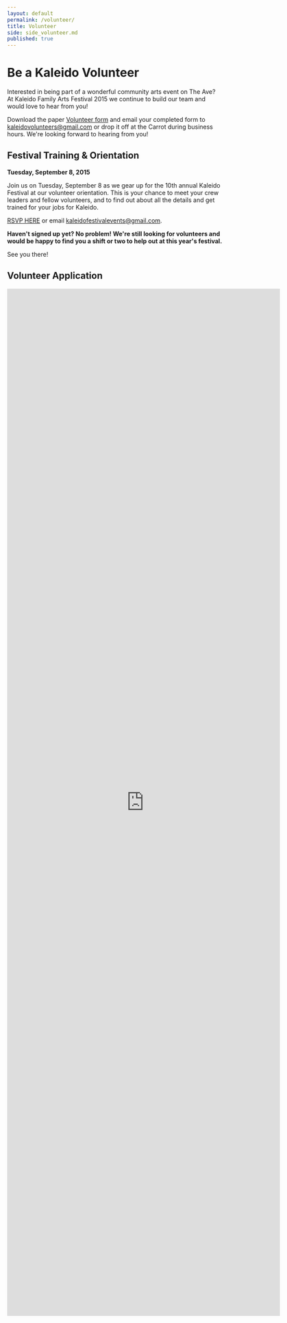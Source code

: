 ```yaml
---
layout: default
permalink: /volunteer/
title: Volunteer
side: side_volunteer.md
published: true
---
```







# Be a Kaleido Volunteer

Interested in being part of a wonderful community arts event on The Ave? At Kaleido Family Arts Festival 2015 we continue to build our team and would love to hear from you!

Download the paper [Volunteer form](https://www.dropbox.com/s/cdpedn3gem5808v/2015-KaleidoVolunteerForm.pdf?dl=0) and email your completed form to <kaleidovolunteers@gmail.com> or drop it off at the Carrot during business hours. We're looking forward to hearing from you!


<!--
## Info & Eats (bring your friends)!

Our next (and last) volunteer info dinner is only a week away! Join us on Tuesday August 18th for a delicious BBQ in the Alberta Avenue Community Garden (rear fenced space behind the community league at 9210-118 Ave). **This is our final volunteer information dinner** before our volunteer orientation on Tuesday Sept 8th.

_**Bring a friend!**_ We'll have door prizes for the individual who brings the most new volunteers - so bring your friends, family, co-workers, or even some random strangers and sign them up to help out! **We're still 150 volunteers short so we need your help!**

**Tuesday, August 18, 2015 at the Alberta Avenue Community League, 6-8 pm**

RSVP to kaleidofestivalevents@gmail.com or by registering on [Eventbrite](http://www.eventbrite.ca/e/kaleido-volunteer-recruitment-beach-themed-bbq-dinner-tickets-17872039752)

Questions about volunteering? Contact kaleidovolunteers@gmail.com
-->

## Festival Training & Orientation

**Tuesday, September 8, 2015**

Join us on Tuesday, September 8 as we gear up for the 10th annual Kaleido Festival at our volunteer orientation. This is your chance to meet your crew leaders and fellow volunteers, and to find out about all the details and get trained for your jobs for Kaleido. 

[RSVP HERE](kaleidovolunteerorientation.eventbrite.com) or email kaleidofestivalevents@gmail.com. 

**Haven't signed up yet? No problem! We're still looking for volunteers and would be happy to find you a shift or two to help out at this year's festival.**

See you there!

## Volunteer Application

<iframe src="https://docs.google.com/forms/d/1VOxRHyIrNzS9b1gW8JVR-oPEdIS62g2aVgTA7U5yPl8/viewform?embedded=true" width="637" height="2400" frameborder="0" marginheight="0" marginwidth="0">Loading...</iframe>
